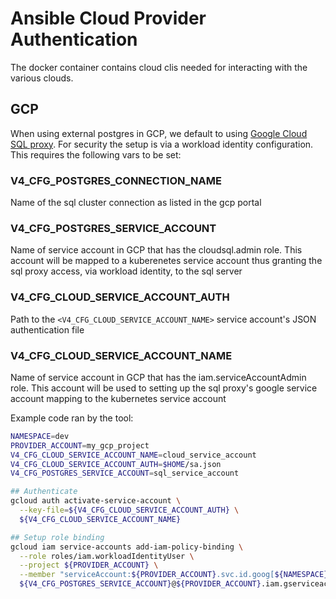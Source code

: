 # Ansible Cloud Provider Authentication

The docker container contains cloud clis needed for interacting with the various clouds.

## GCP

When using external postgres in GCP, we default to using [Google Cloud SQL proxy](https://cloud.google.com/sql/docs/postgres/connect-kubernetes-engine). For security the setup is via a workload identity configuration. This requires the following vars to be set:

### V4_CFG_POSTGRES_CONNECTION_NAME

Name of the sql cluster connection as listed in the gcp portal

### V4_CFG_POSTGRES_SERVICE_ACCOUNT

Name of service account in GCP that has the cloudsql.admin role. This account will be mapped to a kuberenetes service account thus granting the sql proxy access, via workload identity, to the sql server

### V4_CFG_CLOUD_SERVICE_ACCOUNT_AUTH 

Path to the `<V4_CFG_CLOUD_SERVICE_ACCOUNT_NAME>` service account's JSON authentication file

### V4_CFG_CLOUD_SERVICE_ACCOUNT_NAME 

Name of service account in GCP that has the iam.serviceAccountAdmin role. This account will be used to setting up the sql proxy's google service account mapping to the kubernetes service account

Example code ran by the tool:

```bash
NAMESPACE=dev
PROVIDER_ACCOUNT=my_gcp_project
V4_CFG_CLOUD_SERVICE_ACCOUNT_NAME=cloud_service_account
V4_CFG_CLOUD_SERVICE_ACCOUNT_AUTH=$HOME/sa.json
V4_CFG_POSTGRES_SERVICE_ACCOUNT=sql_service_account

## Authenticate
gcloud auth activate-service-account \
  --key-file=${V4_CFG_CLOUD_SERVICE_ACCOUNT_AUTH} \
  ${V4_CFG_CLOUD_SERVICE_ACCOUNT_NAME}

## Setup role binding
gcloud iam service-accounts add-iam-policy-binding \
  --role roles/iam.workloadIdentityUser \
  --project ${PROVIDER_ACCOUNT} \
  --member "serviceAccount:${PROVIDER_ACCOUNT}.svc.id.goog[${NAMESPACE}/sql-proxy]" \
  ${V4_CFG_POSTGRES_SERVICE_ACCOUNT}@${PROVIDER_ACCOUNT}.iam.gserviceaccount.com
```



